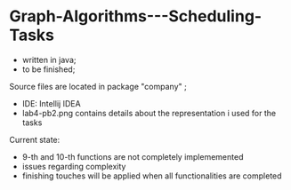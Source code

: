# Graph-Algorithms---Scheduling-Tasks
- written in java;
- to be finished;

Source files are located in package  "company" ;
- IDE: Intellij IDEA
- lab4-pb2.png contains details about the representation i used for the tasks

Current state:
- 9-th and 10-th functions are not completely implememented
- issues regarding complexity
- finishing touches will be applied when all functionalities are completed
